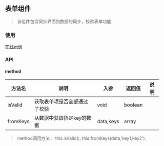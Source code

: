 ## 表单组件
> 该组件包含同步界面到数据的同步，校验表单功能

### 使用

<a href="https://magix-components.github.io/magix-components/#!/mx-form/index" target="_blank">在线示例</a>

### API

#### method

| 方法名 | 说明 | 入参 | 返回值 | 说明 |
| -------- | -------- | -------- | -------- | -------- |
| isValid | 获取表单项是否全部通过了校验 | void | boolean | &nbsp; |
| fromKeys | 从数据中获取指定key的数据 | data,keys | array | &nbsp; |

> method调用方法： this.isValid(); this.fromKeys(data,'key1,key2');


